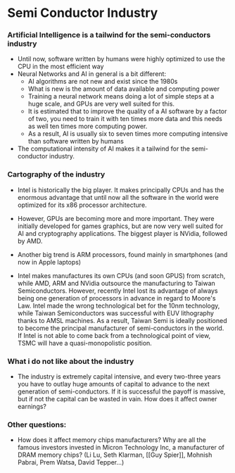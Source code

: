 # Semi Conductor Industry

### Artificial Intelligence is a tailwind for the semi-conductors industry
- Until now, software written by humans were highly optimized to use the CPU in the most efficient way
- Neural Networks and AI in general is a bit different:
	- AI algorithms are not new and exist since the 1980s
	- What is new is the amount of data available and computing power
	- Training a neural network means doing a lot of simple steps at a huge scale, and GPUs are very well suited for this.
	- It is estimated that to improve the quality of a AI software by a factor of two, you need to train it with ten times more data and this needs as well ten times more computing power.
	- As a result, AI is usually six to seven times more computing intensive than software written by humans
- The computational intensity of AI makes it a tailwind for the semi-conductor industry.


### Cartography of the industry
- Intel is historically the big player. It makes principally CPUs and has the enormous advantage that until now all the software in the world were optimized for its x86 processor architecture.
- However, GPUs are becoming more and more important. They were initially developed for games graphics, but are now very well suited for AI and cryptography applications. The biggest player is NVidia, followed by AMD.
- Another big trend is ARM processors, found mainly in smartphones (and now in Apple laptops)

- Intel makes manufactures its own CPUs (and soon GPUS) from scratch, while AMD, ARM and NVidia outsource the manufacturing to Taiwan Semiconductors. However, recently Intel lost its advantage of always being one generation of processors in advance in regard to Moore's Law. Intel made the wrong technological bet for the 10nm technology, while Taiwan Semiconductors was successful with EUV lithography thanks to AMSL machines. As a result, Taiwan Semi is ideally positioned to become the principal manufacturer of semi-conductors in the world. If Intel is not able to come back from a technological point of view, TSMC will have a quasi-monopolistic position.


### What i do not like about the industry
- The industry is extremely capital intensive, and every two-three years you have to outlay huge amounts of capital to advance to the next generation of semi-conductors. If it is successful the payoff is massive, but if not the capital can be wasted in vain. How does it affect owner earnings?


### Other questions:
- How does it affect memory chips manufacturers? Why are all the famous investors invested in Micron Technology Inc, a manufacturer of DRAM memory chips? (Li Lu, Seth Klarman, [[Guy Spier]], Mohnish Pabrai, Prem Watsa, David Tepper...)
